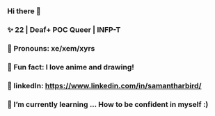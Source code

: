 ### Hi there 👋

### :sparkles: 22 | Deaf+ POC Queer | INFP-T

### :sparkling_heart: Pronouns: xe/xem/xyrs 

### :star2: Fun fact: I love anime and drawing!

### :revolving_hearts: linkedIn: https://www.linkedin.com/in/samantharbird/

### 🌱 I’m currently learning ... How to be confident in myself :)

<!--
**thatdeafhero/thatdeafhero** is a ✨ _special_ ✨ repository because its `README.md` (this file) appears on your GitHub profile.

Here are some ideas to get you started:

- 🔭 I’m currently working on ...
- 🌱 I’m currently learning ...
- 👯 I’m looking to collaborate on ...
- 🤔 I’m looking for help with ...
- 💬 Ask me about ...
- 📫 How to reach me: ...
- 😄 Pronouns: ...
- ⚡ Fun fact: ...
-->
